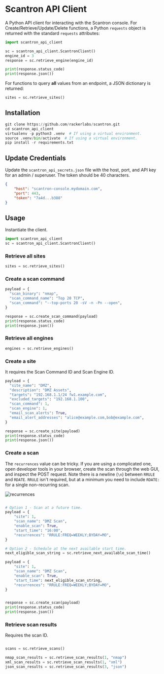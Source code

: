 # Scantron API Client

A Python API client for interacting with the Scantron console.  For Create/Retrieve/Update/Delete functions, a Python
`requests` object is returned with the standard `requests` attributes:

```python
import scantron_api_client

sc = scantron_api_client.ScantronClient()
engine_id = 3
response = sc.retrieve_engine(engine_id)

print(response.status_code)
print(response.json())
```

For functions to query **all** values from an endpoint, a JSON dictionary is returned:

```python
sites = sc.retrieve_sites()
```

## Installation

```python
git clone https://github.com/rackerlabs/scantron.git
cd scantron_api_client
virtualenv -p python3 .venv  # If using a virtual environment.
source .venv/bin/activate  # If using a virtual environment.
pip install -r requirements.txt
```

## Update Credentials

Update the `scantron_api_secrets.json` file with the host, port, and API key for an admin / superuser.  The token should
be 40 characters.

```json
{
    "host": "scantron-console.mydomain.com",
    "port": 443,
    "token": "7a4d...b388"
}
```

## Usage

Instantiate the client.

```python
import scantron_api_client
sc = scantron_api_client.ScantronClient()
```

### Retrieve all sites

```python
sites = sc.retrieve_sites()
```

### Create a scan command

```python
payload = {
  "scan_binary": "nmap",
  "scan_command_name": "Top 20 TCP",
  "scan_command": "--top-ports 20 -sV -n -Pn --open",
}

response = sc.create_scan_command(payload)
print(response.status_code)
print(response.json())
```

### Retrieve all engines

```python
engines = sc.retrieve_engines()
```

### Create a site

It requires the Scan Command ID and Scan Engine ID.

```python
payload = {
  "site_name": "DMZ",
  "description": "DMZ Assets",
  "targets": "192.168.1.1/24 fw1.example.com",
  "excluded_targets": "192.168.1.100",
  "scan_command": 1,
  "scan_engine": 1,
  "email_scan_alerts": True,
  "email_alert_addresses": "alice@example.com,bob@example.com",
}

response = sc.create_site(payload)
print(response.status_code)
print(response.json())
```

### Create a scan

The `recurrences` value can be tricky.  If you are using a complicated one, open developer tools in your browser, create
the scan through the web GUI, and inspect the POST request.  Note there is a newline (`\n`) between `RRULE` and `RDATE`.
`RRULE` isn't required, but at a minimum you need to include `RDATE:` for a single non-recurring scan.

![recurrences](recurrences.png)

```python

# Option 1 - Scan at a future time.
payload = {
    "site": 1,
    "scan_name": "DMZ Scan",
    "enable_scan": True,
    "start_time": "16:00",
    "recurrences": "RRULE:FREQ=WEEKLY;BYDAY=MO",
}

# Option 2 - Schedule at the next available start time.
next_eligible_scan_string = sc.retrieve_next_available_scan_time()

payload = {
    "site": 1,
    "scan_name": "DMZ Scan",
    "enable_scan": True,
    "start_time": next_eligible_scan_string,
    "recurrences": "RRULE:FREQ=WEEKLY;BYDAY=MO",
}


response = sc.create_scan(payload)
print(response.status_code)
print(response.json())
```

### Retrieve scan results

Requires the scan ID.

```python

scans = sc.retrieve_scans()

nmap_scan_results = sc.retrieve_scan_results(1, "nmap")
xml_scan_results = sc.retrieve_scan_results(1, "xml")
json_scan_results = sc.retrieve_scan_results(3, "json")
```
